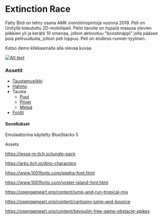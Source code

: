 # Extinction Race

Fatty Bird on tehty osana AMK insinööriopintoja vuonna 2019. Peli on Unityllä toteututtu 2D-mobiilipeli. Pelin tavoite on hyppiä maassa olevien piikkien yli ja kerätä 10 omenaa, jolloin aktivoituu "boostinappi" jolla pääsee pois peliruudusta, jolloin peli loppuu. Peli on endless-runner-tyylinen.

Katso demo klikkaamalla alla olevaa kuvaa

[![Alt text](https://img.youtube.com/vi/cm7A2GqdGps/0.jpg)](https://www.youtube.com/watch?v=cm7A2GqdGps)

### Assetit

* [Taustamusiikki](https://opengameart.org/content/loop-house-in-a-forest)
* [Hahmo](https://opengameart.org/content/pink-flappy-bird-sprite-sheets)
* Tausta
  * [Puut](https://opengameart.org/content/gnarly-tree)
  * [Pilvet](https://opengameart.org/content/2d-clouds-pack)
  * [Metsä](https://thewisehedgehog.itch.io/tmb)
* [Fontti](https://www.1001fonts.com/captainswabby-font.html)

#### Sovellukset
Emulaattorina käytetty BlueStacks 5




Assets

https://jesse-m.itch.io/jungle-pack

https://arks.itch.io/dino-characters

https://www.1001fonts.com/piedra-font.html

https://www.1001fonts.com/yoster-island-font.html

https://opengameart.org/content/jump-and-run-tropical-mix

https://opengameart.org/content/cartoony-jump-and-bounce

https://opengameart.org/content/bevouliin-free-game-obstacle-spikes
